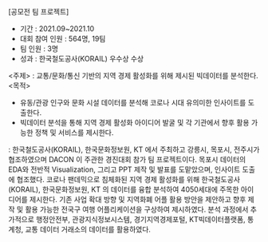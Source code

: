 [공모전 팀 프로젝트]
- 기간 : 2021.09~2021.10
- 대회 참여 인원 : 564명, 19팀
- 팀 인원 : 3명
- 성과 : 한국철도공사(KORAIL) 우수상 수상

<주제> : 교통/문화/통신 기반의 지역 경제 활성화를 위해 제시된 빅데이터를 분석한다.  
<목적>
- 유동/관광 인구와 문화 시설 데이터를 분석해 코로나 시대 유의미한 인사이트를 도출한다.
- 빅데이터 분석을 통해 지역 경제 활성화 아이디어 발굴 및 각 기관에서 향후 활용 가능한 정책 및 서비스를 제시한다.  
<Summary> : 한국철도공사(KORAIL), 한국문화정보원, KT 에서 주최하고 강릉시, 목포시, 전주시가 협조하였으며 DACON 이 주관한 경진대회 참가 팀 프로젝트이다. 목포시 데이터의 EDA와 전반적 Visualization, 그리고 PPT 제작 및 발표를 도맡았으며, 인사이트 도출에 협조했다. 코로나 팬데믹으로 침체화된 지역 경제 활성화를 위해 한국철도공사(KORAIL), 한국문화정보원, KT 의 데이터를 융합 분석하여 4050세대에 주목한 아이디어를 제시한다. 기존 사업 확대 방향 및 지역화폐 어플 활용 방안을 제안하고 향후 제작 및 활용 가능한 전국구 여행 어플리케이션을 구상하여 제시하였다. 분석 과정에서 추가적으로 행정안전부, 관광지식정보시스템, 경기지역경제포털,  KT빅데이터플랫폼, 통계청, 교통 데이터 거래소의 데이터를 활용하였다.
